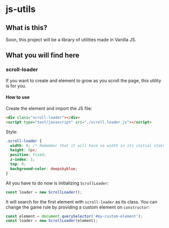 # js-utils

## What is this?

Soon, this project will be a library of utilities made in Vanilla JS.

## What you will find here

### scroll-loader

If you want to create and element to grow as you scroll the page, this utility is for you.

#### How to use

Create the element and import the JS file:

```html
<div class="scroll-loader"></div>
<script type="text/javascript" src="./scroll.loader.js"></script>
```

Style:

```css
.scroll-loader {
  width: 0; /* Remember that it will have no width in its initial state */
  height: 6px;
  position: fixed;
  z-index: 1;
  top: 0;
  background-color: deepskyblue;
}
```

All you have to do now is initializing `ScrollLoader`:

```js
const loader = new ScrollLoader();
```

It will search for the first element with `scroll-loader` as its class.
You can change the game rule by providing a custom element on `constructor`:

```js
const element = document.querySelector('#my-custom-element');
const loader = new ScrollLoader(element);
```
